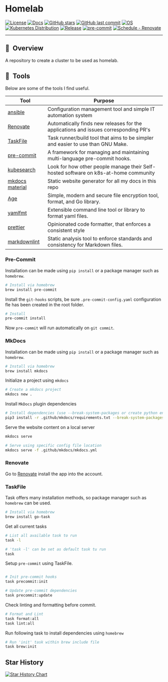 <h1 align="center">

# Homelab

[![License](https://img.shields.io/badge/License-Apache_2.0-blue.svg)](https://github.com/jsa4000/homelab-ops/blob/main/LICENSE/ "License")
[![Docs](https://img.shields.io/static/v1.svg?color=009688&labelColor=555555&logoColor=ffffff&label=Homelab&message=Docs&logo=readthedocs)](https://jsa4000.github.io/homelab-ops/ "Documentation for this repository.")
[![GitHub stars](https://img.shields.io/github/stars/jsa4000/homelab-ops?color=green)](https://github.com/jsa4000/homelab-ops/stargazers "This repo star count")
[![GitHub last commit](https://img.shields.io/github/last-commit/jsa4000/homelab-ops?color=purple)](https://github.com/jsa4000/homelab-ops/commits/main "Commit History")
[![OS](https://img.shields.io/badge/Ubuntu-22.04-important&logo=ubuntu)](https://releases.ubuntu.com/22.04/ "Ubuntu 22.04 Jelly")
[![Kubernetes Distribution](https://img.shields.io/badge/Kubernetes-k3s-informational&logo=kubernetes)](https://k3s.io/ "k3s")
[![Release](https://img.shields.io/github/v/release/jsa4000/homelab-ops&logo=semanticrelease)](https://github.com/jsa4000/homelab-ops/releases "Repo releases")
[![pre-commit](https://img.shields.io/badge/pre--commit-enabled-brightgreen?logo=pre-commit&logoColor=white&logo-pre-commit)](https://github.com/pre-commit/pre-commit "Precommit status")
[![Schedule - Renovate](https://img.shields.io/github/actions/workflow/status/jsa4000/homelab-ops/schedule-renovate.yaml?label=Renovate&logo=renovatebot&branch=main)](https://github.com/Truxnell/home-cluster/actions/workflows/schedule-renovate.yaml)

</h1>

---

## :book:&nbsp; Overview

A repository to create a cluster to be used as homelab.

## :wrench:&nbsp; Tools

Below are some of the tools I find useful.

| Tool                                                            | Purpose                                                                              |
| --------------------------------------------------------------- | ------------------------------------------------------------------------------------ |
| [ansible](https://github.com/ansible/ansible)                   | Configuration management tool and simple IT automation system                        |
| [Renovate](https://github.com/renovatebot/renovate)             | Automatically finds new releases for the applications and issues corresponding PR's  |
| [TaskFile](https://github.com/go-task/task)                     | Task runner/build tool that aims to be simpler and easier to use than GNU Make.      |
| [pre-commit](https://github.com/pre-commit/pre-commit)          | A framework for managing and maintaining multi-language pre-commit hooks.            |
| [kubesearch](https://kubesearch.dev/)                           | Look for how other people manage their Self-hosted software on k8s-at-home community |
| [mkdocs material](https://squidfunk.github.io/mkdocs-material/) | Static website generator for all my docs in this repo                                |
| [Age](https://github.com/FiloSottile/age)                       | Simple, modern and secure file encryption tool, format, and Go library.              |
| [yamlfmt](https://github.com/google/yamlfmt)                    | Extensible command line tool or library to format yaml files.                        |
| [prettier](https://github.com/prettier/prettier)                | Opinionated code formatter, that enforces a consistent style                         |
| [markdownlint](https://github.com/DavidAnson/markdownlint)      | Static analysis tool to enforce standards and consistency for Markdown files.        |

### Pre-Commit

Installation can be made using `pip install` or a package manager such as `homebrew`.

```bash
# Install via homebrew
brew install pre-commit
```

Install the `git-hooks` scripts, be sure `.pre-commit-config.yaml` configuration fle has been created in the root folder.

```bash
# Install
pre-commit install
```

Now `pre-commit` will run automatically on `git commit`.

### MkDocs

Installation can be made using `pip install` or a package manager such as `homebrew`.

```bash
# Install via homebrew
brew install mkdocs
```

Initialize a project using `mkdocs`

```bash
# Create a mkdocs project
mkdocs new .
```

Install `MkDocs` plugin dependencies

```bash
# Install dependencies (use --break-system-packages or create python environment)
pip3 install -r .github/mkdocs/requirements.txt --break-system-packages
```

Serve the website content on a local server

```bash
mkdocs serve

# Serve using specific config file location
mkdocs serve -f .github/mkdocs/mkdocs.yml
```

### Renovate

Go to [Renovate](https://github.com/apps/renovate) install the app into the account.

### TaskFile

Task offers many installation methods, so package manager such as `homebrew` can be used.

```bash
# Install via homebrew
brew install go-task
```

Get all current tasks

```bash
# List all available task to run
task -l

# 'task -l' can be set as default task tu run
task
```

Setup `pre-commit` using TaskFile.

```bash

# Init pre-commit hooks
task precommit:init

# Update pre-commit dependencies
task precommit:update
```

Check linting and formatting before commit.

```bash
# Format and Lint
task format:all
task lint:all
```

Run following task to install dependencies using `homebrew`

```bash
# Run 'init' task within brew include file
task brew:init
```

## Star History

[![Star History Chart](https://api.star-history.com/svg?repos=jsa4000/homelab-ops&type=Date)](https://star-history.com/#jsa4000/homelab-ops&Date)
